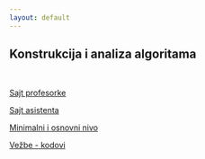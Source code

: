 ```yaml
---
layout: default
---
```


## Konstrukcija i analiza algoritama

<br>

[Sajt profesorke](http://poincare.matf.bg.ac.rs/~vesnap/kaa.html)

[Sajt asistenta](http://poincare.matf.bg.ac.rs/~strahinja.stanojevic/kiaa_i.html)

[Minimalni i osnovni nivo](https://drive.google.com/drive/u/0/folders/1ejU1D1aKf3D_OfeGaj-DByydqG3eeDL3)

[Vežbe - kodovi](https://drive.google.com/drive/u/0/folders/1m7BqL4o6WdBPscV659X1FamoSqIj_89z)